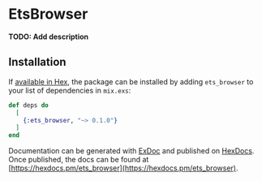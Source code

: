 # EtsBrowser

**TODO: Add description**

## Installation

If [available in Hex](https://hex.pm/docs/publish), the package can be installed
by adding `ets_browser` to your list of dependencies in `mix.exs`:

```elixir
def deps do
  [
    {:ets_browser, "~> 0.1.0"}
  ]
end
```

Documentation can be generated with [ExDoc](https://github.com/elixir-lang/ex_doc)
and published on [HexDocs](https://hexdocs.pm). Once published, the docs can
be found at [https://hexdocs.pm/ets_browser](https://hexdocs.pm/ets_browser).

